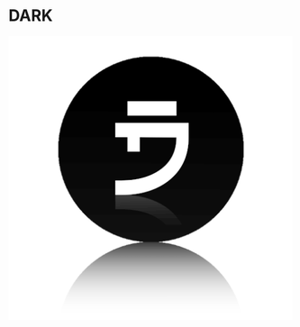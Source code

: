 # DARK

![Youll find it in the DARK..](https://raw.githubusercontent.com/alectramell/dark/master/dark.png)
